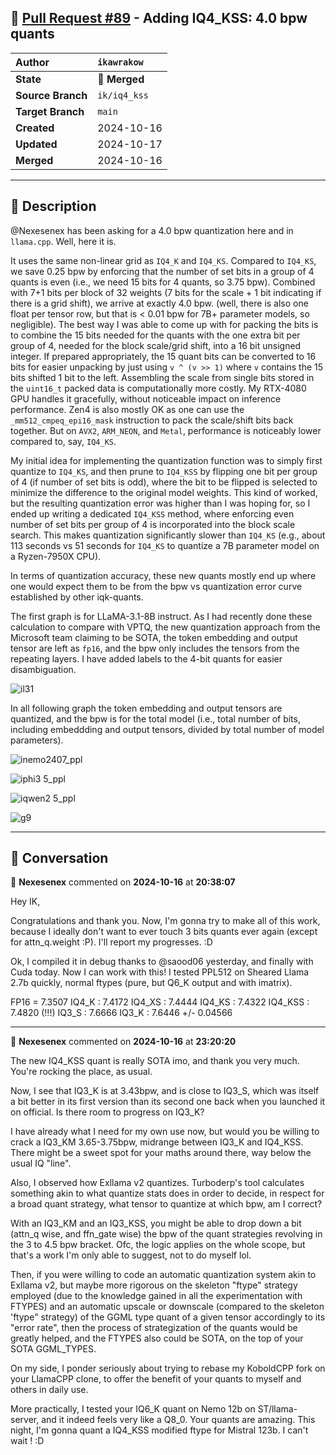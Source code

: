 ## 🔀 [Pull Request #89](https://github.com/ikawrakow/ik_llama.cpp/pull/89) - Adding IQ4_KSS: 4.0 bpw quants

| **Author** | `ikawrakow` |
| :--- | :--- |
| **State** | 🔀 **Merged** |
| **Source Branch** | `ik/iq4_kss` |
| **Target Branch** | `main` |
| **Created** | 2024-10-16 |
| **Updated** | 2024-10-17 |
| **Merged** | 2024-10-16 |

---

## 📄 Description

@Nexesenex has been asking for a 4.0 bpw quantization here and in `llama.cpp`. Well, here it is.

It uses the same non-linear grid as `IQ4_K` and `IQ4_KS`. Compared to `IQ4_KS`, we save 0.25 bpw by enforcing that the number of set bits in a group of 4 quants is even (i.e., we need 15 bits for 4 quants, so 3.75 bpw). Combined with 7+1 bits per block of 32 weights (7 bits for the scale + 1 bit indicating if there is a grid shift), we arrive at exactly 4.0 bpw. (well, there is also one float per tensor row, but that is < 0.01 bpw for 7B+ parameter models, so negligible). The best way I was able to come up with for packing the bits is to combine the 15 bits needed for the quants with the one extra bit per group of 4, needed for the block scale/grid shift, into a 16 bit unsigned integer. If prepared appropriately, the 15 quant bits can be converted to 16 bits for easier unpacking by just using `v ^ (v >> 1)` where `v` contains the 15 bits shifted 1 bit to the left. Assembling the scale from single bits stored in the `uint16_t` packed data is computationally more costly. My RTX-4080 GPU handles it gracefully, without noticeable impact on inference performance. Zen4 is also mostly OK as one can use the `_mm512_cmpeq_epi16_mask` instruction to pack the scale/shift bits back together. But on `AVX2`, `ARM_NEON`, and `Metal`, performance is noticeably lower compared to, say, `IQ4_KS`.

My initial idea for implementing the quantization function was to simply first quantize to `IQ4_KS`, and then prune to `IQ4_KSS` by flipping one bit per group of 4 (if number of set bits is odd), where the bit to be flipped is selected to minimize the difference to the original model weights. This kind of worked, but the resulting quantization error was higher than I was hoping for, so I ended up writing a dedicated `IQ4_KSS` method, where enforcing even number of set bits per group of 4 is incorporated into the block scale search. This makes quantization significantly slower than `IQ4_KS` (e.g., about 113 seconds vs 51 seconds for `IQ4_KS` to quantize a 7B parameter model on a Ryzen-7950X CPU). 

In terms of quantization accuracy, these new quants mostly end up where one would expect them to be from the bpw vs quantization error curve established by other iqk-quants.

The first graph is for LLaMA-3.1-8B instruct. As I had recently done these calculation to compare with VPTQ, the new quantization approach from the Microsoft team claiming to be SOTA, the token embedding and output tensor are left as `fp16`, and the bpw only includes the tensors from the repeating layers. I have added labels to the 4-bit quants for easier disambiguation.  

 
![il31](https://github.com/user-attachments/assets/f0c0f60c-fa71-48c9-a082-94e7a61eb80e)

In all following graph the token embedding and output tensors are quantized, and the bpw is for the total model (i.e., total number of bits, including embeddding and output tensors, divided by total number of model parameters).

   
![inemo2407_ppl](https://github.com/user-attachments/assets/a38361c6-72d0-4154-800e-4d2b4a4fbac1)

![iphi3 5_ppl](https://github.com/user-attachments/assets/ba509eb2-13c4-423e-a98e-8097b4141fb5)

![iqwen2 5_ppl](https://github.com/user-attachments/assets/4698c60a-b0da-4990-bffd-74df3e657d57)

![g9](https://github.com/user-attachments/assets/30fa38a5-0b8a-4120-9cd5-10a03c0e505a)

---

## 💬 Conversation

👤 **Nexesenex** commented on **2024-10-16** at **20:38:07**

Hey IK,

Congratulations and thank you. Now, I'm gonna try to make all of this work, because I ideally don't want to ever touch 3 bits quants ever again (except for attn_q.weight :P). I'll report my progresses. :D

Ok, I compiled it in debug thanks to @saood06 yesterday, and finally with Cuda today. Now I can work with this! I tested PPL512 on Sheared Llama 2.7b quickly, normal ftypes (pure, but Q6_K output and with imatrix).

FP16 = 7.3507
IQ4_K : 7.4172
IQ4_XS : 7.4444
IQ4_KS : 7.4322
IQ4_KSS : 7.4820 (!!!)
IQ3_S : 7.6666
IQ3_K : 7.6446 +/- 0.04566

---

👤 **Nexesenex** commented on **2024-10-16** at **23:20:20**

The new IQ4_KSS quant is really SOTA imo, and thank you very much. You're rocking the place, as usual.

Now, I see that IQ3_K is at 3.43bpw, and is close to IQ3_S, which was itself a bit better in its first version than its second one back when you launched it on official. Is there room to progress on IQ3_K?

I have already what I need for my own use now, but would you be willing to crack a IQ3_KM 3.65-3.75bpw, midrange between IQ3_K and IQ4_KSS. There might be a sweet spot for your maths around there, way below the usual IQ "line".

Also, I observed how Exllama v2 quantizes. Turboderp's tool calculates something akin to what quantize stats does in order to decide, in respect for a broad quant strategy, what tensor to quantize at which bpw, am I correct?

With an IQ3_KM and an IQ3_KSS, you might be able to drop down a bit (attn_q wise, and ffn_gate wise) the bpw of the quant strategies revolving in the 3 to 4.5 bpw bracket. Ofc, the logic applies on the whole scope, but that's a work I'm only able to suggest, not to do myself lol.

Then, if you were willing to code an automatic quantization system akin to Exllama v2, but maybe more rigorous on the skeleton "ftype" strategy employed (due to the knowledge gained in all the experimentation with FTYPES) and an automatic upscale or downscale (compared to the skeleton 'ftype" strategy) of the GGML type quant of a given tensor accordingly to its "error rate", then the process of strategization of the quants would be greatly helped, and the FTYPES also could be SOTA, on the top of your SOTA GGML_TYPES.

On my side, I ponder seriously about trying to rebase my KoboldCPP fork on your LlamaCPP clone, to offer the benefit of your quants to myself and others in daily use.

More practically, I tested your IQ6_K quant on Nemo 12b on ST/llama-server, and it indeed feels very like a Q8_0.
Your quants are amazing.
This night, I'm gonna quant a IQ4_KSS modified ftype for Mistral 123b. I can't wait ! :D